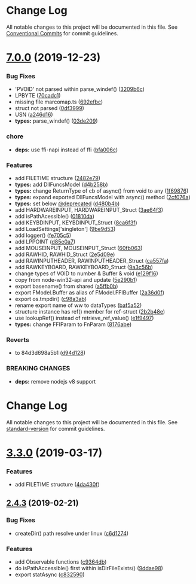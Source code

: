 # Change Log

All notable changes to this project will be documented in this file.
See [Conventional Commits](https://conventionalcommits.org) for commit guidelines.

# [7.0.0](https://github.com/waitingsong/node-win32-api/compare/v6.2.0...v7.0.0) (2019-12-23)


### Bug Fixes

* 'PVOID' not parsed within parse_windef() ([3209b6c](https://github.com/waitingsong/node-win32-api/commit/3209b6cf0c076eba58e94c8d5904e0baa77a87d5))
* LPBYTE ([70cadc1](https://github.com/waitingsong/node-win32-api/commit/70cadc18909b1e9b6e8c3c5b819ba99d93aa7ee2))
* missing file marcomap.ts ([692efbc](https://github.com/waitingsong/node-win32-api/commit/692efbc914a6ae241b218db0374e2edf3010b321))
* struct not parsed ([0df3999](https://github.com/waitingsong/node-win32-api/commit/0df3999278ee589d0ed58cce7e55b3517f4bee52))
* USN ([a246d16](https://github.com/waitingsong/node-win32-api/commit/a246d16214a1bf4cdc6c58510b6682f1e2222a91))
* **types:** parse_windef() ([03de209](https://github.com/waitingsong/node-win32-api/commit/03de209cecdf55e4b374fc1c276918e36975cb37))


### chore

* **deps:** use ffi-napi instead of ffi ([bfa006c](https://github.com/waitingsong/node-win32-api/commit/bfa006c468e93813cfedce68eb2e94fd901058cc))


### Features

* add FILETIME structure ([2482e79](https://github.com/waitingsong/node-win32-api/commit/2482e79b6497c9e037c64596b9d0d15250bebb6e))
* **types:** add DllFuncsModel ([d4b258b](https://github.com/waitingsong/node-win32-api/commit/d4b258b12a799b4e0846c16430a9f106c8b129be))
* **types:** change ReturnType of cb of async() from void to any ([1f69876](https://github.com/waitingsong/node-win32-api/commit/1f6987645dd303d29cde962a44db5d06bc051b8c))
* **types:** expand exported DllFuncsModel with async() method ([2cf076a](https://github.com/waitingsong/node-win32-api/commit/2cf076a290eca73e0b76eb3a87dce921eaab254c))
* **types:** set below [@deprecated](https://github.com/deprecated) ([d480b4b](https://github.com/waitingsong/node-win32-api/commit/d480b4bc5af4ba30335adfb8206fb3979a466bba))
* add HARDWAREINPUT, HARDWAREINPUT_Struct ([3ae64f3](https://github.com/waitingsong/node-win32-api/commit/3ae64f35e64a4e7fbe5184fbb5bcd822cfd1743d))
* add isPathAcessible() ([01810da](https://github.com/waitingsong/node-win32-api/commit/01810da580cd4791dd8041ee1d18adb0d48381ef))
* add KEYBDINPUT, KEYBDINPUT_Struct ([8ca6f3f](https://github.com/waitingsong/node-win32-api/commit/8ca6f3f8f1d1797a8e61499959d9aeef93b4d29a))
* add LoadSettings['singleton'] ([9be9d53](https://github.com/waitingsong/node-win32-api/commit/9be9d53e7378fa14c250c8feb0bca2499959eb4e))
* add logger() ([fe705c5](https://github.com/waitingsong/node-win32-api/commit/fe705c517be2557ba11fb332ca64ffc232d906ee))
* add LPPOINT ([d85e0a7](https://github.com/waitingsong/node-win32-api/commit/d85e0a7c92eef6a08944f4982ae83316ce520ad8))
* add MOUSEINPUT, MOUSEINPUT_Struct ([60fb063](https://github.com/waitingsong/node-win32-api/commit/60fb0630c8020a94dea1e3040939ed7bd986536f))
* add RAWHID, RAWHID_Struct ([2e5d09e](https://github.com/waitingsong/node-win32-api/commit/2e5d09e59c06929c909e695113dedee4382a6632))
* add RAWINPUTHEADER, RAWINPUTHEADER_Struct ([ca557fa](https://github.com/waitingsong/node-win32-api/commit/ca557fafb7c6d048df928df4b807cb9c85c62c51))
* add RAWKEYBOARD, RAWKEYBOARD_Struct ([9a3c56b](https://github.com/waitingsong/node-win32-api/commit/9a3c56bc3272ab226746be4008e6ebe79d840194))
* change types of VOID to number & Buffer & void ([e129f16](https://github.com/waitingsong/node-win32-api/commit/e129f16783545aa8946b2134d0d17c491787220a))
* copy from node-win32-api and update ([5e290b1](https://github.com/waitingsong/node-win32-api/commit/5e290b133dbe804c93b9aaf25b84af75087fc763))
* export basename() from shared ([a5ffb0b](https://github.com/waitingsong/node-win32-api/commit/a5ffb0b5dbf61d370df893fa423d60806d62fcf5))
* export FModel.Buffer as alias of FModel.FFIBuffer ([2a36d0f](https://github.com/waitingsong/node-win32-api/commit/2a36d0f715e2423dab184c7544cfd03a21867753))
* export os.tmpdir() ([c98a3ab](https://github.com/waitingsong/node-win32-api/commit/c98a3ab84c6898d00dad5ee8a266ea860d937722))
* rename export name of ww to dataTypes ([baf5a52](https://github.com/waitingsong/node-win32-api/commit/baf5a521ef6cba908e04e75ee94ca3109e752f63))
* structure instance has ref() member for ref-struct ([2b2b48e](https://github.com/waitingsong/node-win32-api/commit/2b2b48e7511d2311ade0f4d361c75ad98de96179))
* use lookupRef() instead of retrieve_ref_value() ([e1f9497](https://github.com/waitingsong/node-win32-api/commit/e1f9497a89250b502af1de33cb2d03f70cdd1cb1))
* **types:** change FFIParam to FnParam ([8176abe](https://github.com/waitingsong/node-win32-api/commit/8176abe8aa7d9adfb5baa7cab1c5981b82cd844a))


### Reverts

* to 84d3d698a5b1 ([d94d128](https://github.com/waitingsong/node-win32-api/commit/d94d12889154547c9e73feca05c4a84c3e2f50d8))


### BREAKING CHANGES

* **deps:** remove nodejs v8 support





# Change Log

All notable changes to this project will be documented in this file. See [standard-version](https://github.com/conventional-changelog/standard-version) for commit guidelines.

# [3.3.0](https://github.com/waitingsong/node-win32-def/compare/v3.2.0...v3.3.0) (2019-03-17)


### Features

* add FILETIME structure ([4da430f](https://github.com/waitingsong/node-win32-def/commit/4da430f))



<a name="2.4.3"></a>
## [2.4.3](https://github.com/waitingsong/node-win32-def/compare/v2.4.2...v2.4.3) (2019-02-21)


### Bug Fixes

* createDir() path resolve under linux ([c6d1274](https://github.com/waitingsong/node-win32-def/commit/c6d1274))


### Features

* add Observable functions ([c9364db](https://github.com/waitingsong/node-win32-def/commit/c9364db))
* do isPathAccessible() first within isDirFileExists() ([9ddae98](https://github.com/waitingsong/node-win32-def/commit/9ddae98))
* export statAsync ([c832590](https://github.com/waitingsong/node-win32-def/commit/c832590))
